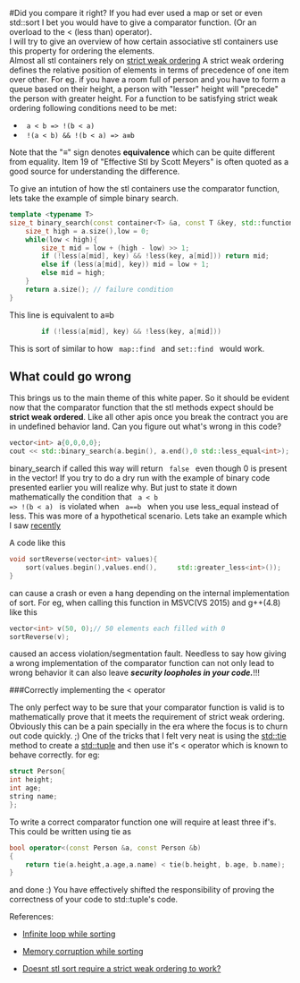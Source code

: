 #Did you compare it right?
If you had ever used a map or set or even std::sort I bet you would have to give a comparator function. (Or an overload to the < (less than) operator).</br>
I will try to give an overview of how certain associative stl containers use this property for ordering the elements. </br>
Almost all stl containers rely on [strict weak ordering](https://www.sgi.com/tech/stl/StrictWeakOrdering.html "strict weak ordering")
A strict weak ordering defines the relative position of elements in terms of precedence of one item over other. For eg. if you have a room full of person and you have to form a queue based on their height, a person with "lesser" height will "precede" the person with greater height. For a function to be satisfying strict weak ordering following conditions need to be met:

-  <code> a < b => !(b < a) </code>
-  <code> !(a < b) && !(b < a) => a≡b  </code>

Note that the "≡" sign denotes **equivalence** which can be quite different from equality. Item 19 of "Effective Stl by Scott Meyers"
is often quoted as a good source for understanding the difference.

To give an intution of how the stl containers use the comparator function, lets take the example of simple binary search.

```cpp
template <typename T>
size_t binary_search(const container<T> &a, const T &key, std::function<bool(const T &, const T&)> less){
    size_t high = a.size(),low = 0;
    while(low < high){
        size_t mid = low + (high - low) >> 1;
        if (!less(a[mid], key) && !less(key, a[mid])) return mid;
        else if (less(a[mid], key)) mid = low + 1;
        else mid = high;
    }
    return a.size(); // failure condition 
}

```

This line is equivalent to a≡b 

```cpp
        if (!less(a[mid], key) && !less(key, a[mid]))
```

This is sort of similar to how <code> map::find </code> and <code>set::find </code> would work.

## What could go wrong  #
This brings us to the main theme of this white paper. So it should be evident now that the comparator function that the stl methods expect should be **strict weak ordered**. Like all other apis once you break the contract you are in  undefined behavior land.  Can you figure out what's wrong in this code?

```cpp
vector<int> a{0,0,0,0};
cout << std::binary_search(a.begin(), a.end(),0 std::less_equal<int>);
```

 binary_search if called this way will return <code> false </code> even though 0 is present in the vector! If you try to do a dry run with the example of binary code presented earlier you will realize why. 
But just to state it down mathematically the condition that 
<code>
a < b => !(b < a)
</code> 
is violated when <code> a==b </code> when you use less_equal instead of less. 
This was more of a hypothetical scenario.  Lets take an example which I saw [recently](http://stackoverflow.com/questions/33470268/error-mallocmemory-corruption-in-comparison-function-for-sort/33470493#33470493)

A code like this 

```cpp
void sortReverse(vector<int> values){
    sort(values.begin(),values.end(),     std::greater_less<int>());
}
``` 

can cause a crash or even a hang depending on the internal implementation of sort. For eg, when calling this function in MSVC(VS 2015) and g++(4.8) like this
```cpp
vector<int> v(50, 0);// 50 elements each filled with 0
sortReverse(v);
```
caused an access violation/segmentation fault.
Needless to say how giving a wrong implementation of the comparator function can not only lead to wrong behavior it can also leave ***security loopholes in your code.***!!!

###Correctly implementing the < operator

The only perfect way to be sure that your comparator function is valid is to mathematically prove that it meets the requirement of strict weak ordering. Obviously this can be a pain specially in the era where the focus is to churn out code quickly. ;)
One of the tricks that I felt very neat is using the [std::tie](http://en.cppreference.com/w/cpp/utility/tuple/tie) method to create a [std::tuple](http://en.cppreference.com/w/cpp/utility/tuple/) and then use it's < operator which is known to behave correctly. 
for eg:

```cpp
struct Person{
int height;
int age;
string name;
};
```

To write a correct comparator function one will require at least three if's. 
This could be written using tie as 
```cpp
bool operator<(const Person &a, const Person &b)
{
    return tie(a.height,a.age,a.name) < tie(b.height, b.age, b.name);
}
```
and done :)
You have effectively shifted the responsibility of proving the correctness of your code to std::tuple's code.

References:
- [Infinite loop while sorting](http://stackoverflow.com/questions/6218591/c-stdvector-stdsort-infinite-loop) </br>

- [Memory corruption while sorting](http://stackoverflow.com/questions/33470268/error-mallocmemory-corruption-in-comparison-function-for-sort/33470493#33470493) </br>

- [Doesnt stl sort require a strict weak ordering to work?](http://stackoverflow.com/questions/16824667/doesnt-stl-sort-require-a-strict-weak-ordering-to-work) </br>
